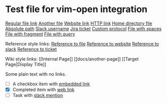# Test file for vim-open integration

[Regular file link](./example.md)
[Another file](../docs/readme.txt)
[Website link](https://example.com)
[HTTP link](http://example.com/page.html)
[Home directory file](~/config.yaml)
[Absolute path](/etc/hosts)
[Slack username](@sophie.hicks)
[Jira ticket](AB-1234)
[Custom protocol](custom://resource/123)
[File with spaces](./my%20file.md)
[File with fragment](./file.md#section)
[File with query](./file.md?param=value)

Reference style links:
[Reference to file][file-ref]
[Reference to website][web-ref]
[Reference to slack][slack-ref]
[Reference to ticket][ticket-ref]

Wiki style links:
[[Internal Page]]
[[docs/another-page]]
[[Target Page|Display Title]]

[file-ref]: ./referenced-file.md
[web-ref]: https://example.com/referenced-page
[slack-ref]: @team.lead
[ticket-ref]: PROJ-567

Some plain text with no links.

- [ ] A checkbox item with [embedded link](./todo.md)
- [x] Completed item with [web link](https://example.com)
- [ ] Task with [slack mention](@developer)